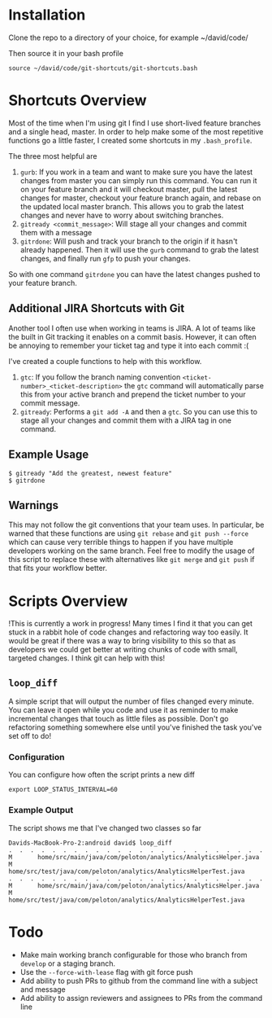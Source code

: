 
# Installation
Clone the repo to a directory of your choice, for example ~/david/code/

Then source it in your bash profile

```
source ~/david/code/git-shortcuts/git-shortcuts.bash
```

# Shortcuts Overview
Most of the time when I'm using git I find I use short-lived feature branches and a single head, master. In order to help make some of the most repetitive functions go a little faster, I created some shortcuts in my `.bash_profile`. 

The three most helpful are

1. `gurb`: If you work in a team and want to make sure you have the latest changes from master you can simply run this command. You can run it on your feature branch and it will checkout master, pull the latest changes for master, checkout your feature branch again, and rebase on the updated local master branch. This allows you to grab the latest changes and never have to worry about switching branches.
2. `gitready <commit_message>`: Will stage all your changes and commit them with a message
3. `gitrdone`: Will push and track your branch to the origin if it hasn't already happened. Then it will use the `gurb` command to grab the latest changes, and finally run `gfp` to push your changes. 

So with one command `gitrdone` you can have the latest changes pushed to your feature branch. 

## Additional JIRA Shortcuts with Git 
Another tool I often use when working in teams is JIRA. A lot of teams like the built in Git tracking it enables on a commit basis. However, it can often be annoying to remember your ticket tag and type it into each commit :( 

I've created a couple functions to help with this workflow. 

1. `gtc`: If you follow the branch naming convention `<ticket-number>_<ticket-description>` the `gtc` command will automatically parse this from your active branch and prepend the ticket number to your commit message. 
2. `gitready`: Performs a `git add -A` and then a `gtc`. So you can use this to stage all your changes and commit them with a JIRA tag in one command. 

## Example Usage
```
$ gitready "Add the greatest, newest feature"
$ gitrdone
```

## Warnings
This may not follow the git conventions that your team uses. In particular, be warned that these functions are using `git rebase` and `git push --force` which can cause very terrible things to happen if you have multiple developers working on the same branch. Feel free to modify the usage of this script to replace these with alternatives like `git merge` and `git push` if that fits your workflow better. 

# Scripts Overview
!This is currently a work in progress! 
Many times I find it that you can get stuck in a rabbit hole of code changes and refactoring way too easily. It would be great if there was a way to bring visibility to this so that as developers we could get better at writing chunks of code with small, targeted changes. I think git can help with this!

## `loop_diff`
A simple script that will output the number of files changed every minute. You can leave it open while you code and use it as reminder to make incremental changes that touch as little files as possible. Don't go refactoring something somewhere else until you've finished the task you've set off to do! 
### Configuration
You can configure how often the script prints a new diff 
```
export LOOP_STATUS_INTERVAL=60
```

### Example Output
The script shows me that I've changed two classes so far
```
Davids-MacBook-Pro-2:android david$ loop_diff
.  .  .  .  .  .  .  .  .  .  .  .  .  .  .  .  .  .  .  .  .  .  .  .
M       home/src/main/java/com/peloton/analytics/AnalyticsHelper.java
M       home/src/test/java/com/peloton/analytics/AnalyticsHelperTest.java
.  .  .  .  .  .  .  .  .  .  .  .  .  .  .  .  .  .  .  .  .  .  .  .
M       home/src/main/java/com/peloton/analytics/AnalyticsHelper.java
M       home/src/test/java/com/peloton/analytics/AnalyticsHelperTest.java
```

# Todo 
- Make main working branch configurable for those who branch from `develop` or a staging branch. 
- Use the `--force-with-lease` flag with git force push
- Add ability to push PRs to github from the command line with a subject and message
- Add ability to assign reviewers and assignees to PRs from the command line
